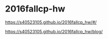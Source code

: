 # 2016fallcp-hw
https://s40523105.github.io/2016fallcp_hw/#/

https://s40523105.github.io/2016fallcp_hw/blog/
